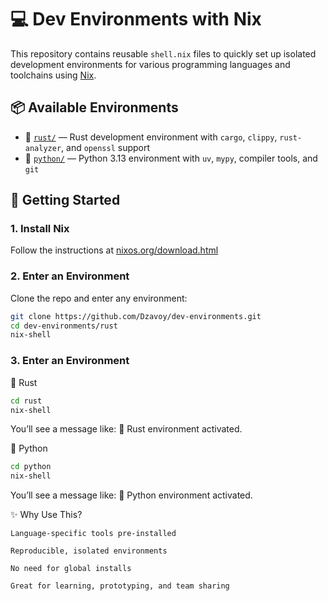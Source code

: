 # 💻 Dev Environments with Nix

This repository contains reusable `shell.nix` files to quickly set up isolated development environments for various programming languages and toolchains using [Nix](https://nixos.org/).

## 📦 Available Environments

- 🦀 [`rust/`](./rust) — Rust development environment with `cargo`, `clippy`, `rust-analyzer`, and `openssl` support
- 🐍 [`python/`](./python) — Python 3.13 environment with `uv`, `mypy`, compiler tools, and `git`

## 🚀 Getting Started

### 1. Install Nix

Follow the instructions at [nixos.org/download.html](https://nixos.org/download.html)

### 2. Enter an Environment

Clone the repo and enter any environment:

```bash
git clone https://github.com/Dzavoy/dev-environments.git
cd dev-environments/rust
nix-shell
```

### 3. Enter an Environment

🦀 Rust
```bash
cd rust
nix-shell
```
You’ll see a message like:
    🦀 Rust environment activated.


🐍 Python
```bash
cd python
nix-shell
```
You’ll see a message like:
    🐍 Python environment activated.


✨ Why Use This?

    Language-specific tools pre-installed

    Reproducible, isolated environments

    No need for global installs

    Great for learning, prototyping, and team sharing